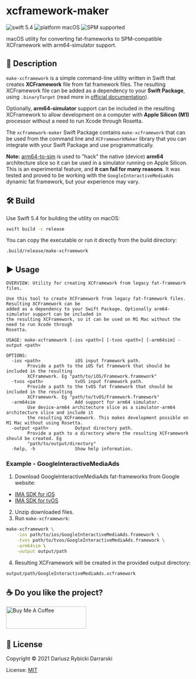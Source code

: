# xcframework-maker

![swift 5.4](https://img.shields.io/badge/swift-5.4-orange.svg)
![platform macOS](https://img.shields.io/badge/platform-macOS-blue)
![SPM supported](https://img.shields.io/badge/SPM-supported-green)

macOS utility for converting fat-frameworks to SPM-compatible XCFramework with arm64-simulator support.

## 📝 Description

`make-xcframework` is a simple command-line utility written in Swift that creates **XCFramework** file from fat framework files. The resulting XCFramework file can be added as a dependency to your **Swift Package**, using `.binaryTarget` (read more in [official documentation](https://docs.swift.org/package-manager/PackageDescription/PackageDescription.html)).

Optionally, **arm64-simulator** support can be included in the resulting XCFramework to allow development on a computer with **Apple Silicon (M1)** processor without a need to run Xcode through Rosetta.

The `xcframework-maker` Swift Package contains `make-xcframework` that can be used from the command line and `XCFrameworkMaker` library that you can integrate with your Swift Package and use programmatically.

**Note:** [arm64-to-sim](http://github.com/darrarski/arm64-to-sim) is used to "hack" the native (device) **arm64** architecture slice so it can be used in a simulator running on Apple Silicon. This is an experimental feature, and **it can fail for many reasons**. It was tested and proved to be working with the `GoogleInteractiveMediaAds` dynamic fat framework, but your experience may vary.

## 🛠 Build

Use Swift 5.4 for building the utility on macOS:

```sh
swift build -c release
```

You can copy the executable or run it directly from the build directory:

```sh
.build/release/make-xcframework
```

## ▶️ Usage

```
OVERVIEW: Utility for creating XCFramework from legacy fat-framework files.

Use this tool to create XCFramework from legacy fat-framework files. Resulting XCFramework can be
added as a dependency to your Swift Package. Optionally arm64-simulator support can be included in
the resulting XCFramework, so it can be used on M1 Mac without the need to run Xcode through
Rosetta.

USAGE: make-xcframework [-ios <path>] [-tvos <path>] [-arm64sim] -output <path>

OPTIONS:
  -ios <path>             iOS input framework path.
        Provide a path to the iOS fat framework that should be included in the resulting
        XCFramework. Eg "path/to/iOS/Framework.framework"
  -tvos <path>            tvOS input framework path.
        Provide a path to the tvOS fat framework that should be included in the resulting
        XCFramework. Eg "path/to/tvOS/Framework.framework"
  -arm64sim               Add support for arm64 simulator.
        Use device-arm64 architecture slice as a simulator-arm64 architecture slice and include it
        the resulting XCFramework. This makes development possible on M1 Mac without using Rosetta.
  -output <path>          Output directory path.
        Provide a path to a directory where the resulting XCFramework should be created. Eg
        "path/to/output/directory"
  -help, -h               Show help information.
```

### Example - GoogleInteractiveMediaAds

1. Download GoogleInteractiveMediaAds fat-frameworks from Google website:
  - [IMA SDK for iOS](https://developers.google.com/interactive-media-ads/docs/sdks/ios/dai/download)
  - [IMA SDK for tvOS](https://developers.google.com/interactive-media-ads/docs/sdks/tvos/dai/download)
2. Unzip downloaded files.
3. Run `make-xcframework`:

  ```sh
  make-xcframework \
      -ios path/to/ios/GoogleInteractiveMediaAds.framework \
      -tvos path/to/tvos/GoogleInteractiveMediaAds.framework \
      -arm64sim \
      -output output/path
  ```

4. Resulting XCFramework will be created in the provided output directory:

  ```sh
  output/path/GoogleInteractiveMediaAds.xcframework
  ```

## ☕️ Do you like the project?

<a href="https://www.buymeacoffee.com/darrarski" target="_blank"><img src="https://cdn.buymeacoffee.com/buttons/v2/default-yellow.png" alt="Buy Me A Coffee" height="60" width="217" style="height: 60px !important;width: 217px !important;" ></a>

## 📄 License

Copyright © 2021 Dariusz Rybicki Darrarski

License: [MIT](LICENSE)
